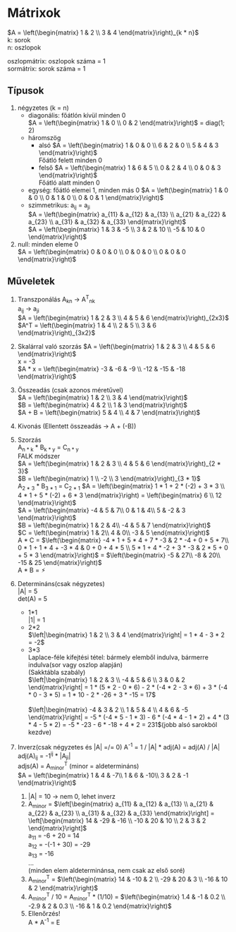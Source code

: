 # Mátrixok
$A = \left(\begin{matrix}
  1 & 2 \\
  3 & 4
\end{matrix}\right)_{k * n}$  
k: sorok  
n: oszlopok

oszlopmátrix: oszlopok száma = 1  
sormátrix: sorok száma = 1

## Típusok
1. négyzetes (k = n)
   - diagonális: főátlón kívül minden 0  
    $A = \left(\begin{matrix}
        1 & 0 \\
        0 & 2
    \end{matrix}\right)$ = diag(1; 2)
   - háromszög
        - alsó
        $A = \left(\begin{matrix}
            1 & 0 & 0 \\
            6 & 2 & 0 \\
            5 & 4 & 3
        \end{matrix}\right)$  
        Főátló felett minden 0
     - felső
        $A = \left(\begin{matrix}
            1 & 6 & 5 \\
            0 & 2 & 4 \\
            0 & 0 & 3
        \end{matrix}\right)$  
        Főátló alatt minden 0
    - egység: főátló elemei 1, minden más 0
    $A = \left(\begin{matrix}
        1 & 0 & 0 \\
        0 & 1 & 0 \\
        0 & 0 & 1
    \end{matrix}\right)$  
    - szimmetrikus: a<sub>ij</sub> = a<sub>ji</sub>  
    $A = \left(\begin{matrix}
        a_{11} & a_{12} & a_{13} \\
        a_{21} & a_{22} & a_{23} \\
        a_{31} & a_{32} & a_{33}
    \end{matrix}\right)$ <br>
    $A = \left(\begin{matrix}
        1 & 3 & -5 \\
        3 & 2 & 10 \\
        -5 & 10 & 0
    \end{matrix}\right)$
2. null: minden eleme 0  
$A = \left(\begin{matrix}
    0 & 0 & 0 \\
    0 & 0 & 0 \\
    0 & 0 & 0
\end{matrix}\right)$

## Műveletek
1. Transzponálás
A<sub>kn</sub> -> A<sup>T</sup><sub>nk</sub>  
a<sub>ij</sub> -> a<sub>ji</sub>  
$A = \left(\begin{matrix}
    1 & 2 & 3 \\
    4 & 5 & 6
\end{matrix}\right)_{2x3}$  
$A^T = \left(\begin{matrix}
    1 & 4 \\
    2 & 5 \\
    3 & 6
\end{matrix}\right)_{3x2}$
2. Skalárral való szorzás
$A = \left(\begin{matrix}
    1 & 2 & 3 \\
    4 & 5 & 6
\end{matrix}\right)$  
x = -3  
$A * x = \left(\begin{matrix}
    -3 & -6 & -9 \\
    -12 & -15 & -18
\end{matrix}\right)$
3. Összeadás (csak azonos méretűvel)  
$A = \left(\begin{matrix}
    1 & 2 \\
    3 & 4
\end{matrix}\right)$  
$B = \left(\begin{matrix}
    4 & 2 \\
    1 & 3
\end{matrix}\right)$  
$A + B = \left(\begin{matrix}
    5 & 4 \\
    4 & 7
\end{matrix}\right)$
4. Kivonás (Ellentett összeadás -> A + (-B))
5. Szorzás  
A<sub>n * k</sub> * B<sub>k * y</sub> = C<sub>n * y</sub>  
FALK módszer  
$A = \left(\begin{matrix}
    1 & 2 & 3 \\
    4 & 5 & 6
\end{matrix}\right)_{2 * 3}$  
$B = \left(\begin{matrix}
    1 \\
    -2 \\
    3
\end{matrix}\right)_{3 * 1}$  
A<sub>2 * 3</sub> * B<sub>3 * 1</sub> = C<sub>2 * 1</sub>
$A = \left(\begin{matrix}
    1 * 1 + 2 * (-2) + 3 * 3 \\
    4 * 1 + 5 * (-2) + 6 * 3
\end{matrix}\right) = \left(\begin{matrix}
    6 \\
    12
\end{matrix}\right)$ <br>
$A = \left(\begin{matrix}
-4 & 5 & 7\\ 
0 & 1 & 4\\ 
5 & -2 & 3 
\end{matrix}\right)$  
$B = \left(\begin{matrix}
1 & 2 & 4\\ 
-4 & 5 & 7 
\end{matrix}\right)$  
$C = \left(\begin{matrix}
1 & 2\\ 
4 & 0\\ 
-3 & 5 
\end{matrix}\right)$  
A * C = $\left(\begin{matrix}
-4 * 1 + 5 * 4 + 7 * -3 & 2 * -4 + 0 + 5 * 7\\ 
0 * 1 + 1 * 4 + -3 * 4 & 0 + 0 + 4 * 5 \\ 
5 * 1 + 4 * -2 + 3 * -3 & 2 * 5 + 0 + 5 * 3
\end{matrix}\right)$ = $\left(\begin{matrix}
-5 & 27\\ 
-8 & 20\\ 
-15 & 25
\end{matrix}\right)$  
A * B = ⚡︎

6. Determináns(csak négyzetes)  
|A| = 5  
det(A) = 5  
    - 1*1  
    |1| = 1
    - 2*2  
    $\left|\begin{matrix}
        1 & 2 \\
        3 & 4
    \end{matrix}\right| = 1 * 4 - 3 * 2 = -2$
    - 3*3  
    Laplace-féle kifejtési tétel: bármely elemből indulva, bármerre indulva(sor vagy oszlop alapján)  
    (Sakktábla szabály)  
    $\left|\begin{matrix}
        1 & 2 & 3 \\ 
        -4 & 5 & 6 \\ 
        3 & 0 & 2 
    \end{matrix}\right| = 1 * (5 * 2 - 0 * 6) - 2 * (-4 * 2 - 3 * 6) + 3 * (-4 * 0 - 3 * 5) = 1 * 10 - 2 * -26 + 3 * -15 = 17$ <br>  
    $\left|\begin{matrix}
        -4 & 3 & 2 \\
        1 & 5 & 4 \\
        4 & 6 & -5
    \end{matrix}\right| = -5 * (-4 * 5 - 1 * 3) - 6 * (-4 * 4 - 1 * 2) + 4 * (3 * 4 - 5 * 2) = -5 * -23 - 6 * -18 + 4 * 2 = 231$(jobb alsó sarokból kezdve)
7. Inverz(csak négyzetes és |A| =/= 0)
A<sup>-1</sup> = 1 / |A| * adj(A) = adj(A) / |A|  
adj(A)<sub>ij</sub> = -1<sup>ij</sup> * |A<sub>ji</sub>|  
adjs(A) = A<sub>minor</sub><sup>T</sup> (minor = aldetermináns)  
$A = \left(\begin{matrix}
1 & 4 & -7\\ 
1 & 6 & -10\\ 
3 & 2 & -1 
\end{matrix}\right)$  
    1. |A| = 10 -> nem 0, lehet inverz
    2. A<sub>minor</sub> = $\left[\begin{matrix}
    a_{11} & a_{12} & a_{13} \\ 
    a_{21} & a_{22} & a_{23} \\ 
    a_{31} & a_{32} & a_{33}  
    \end{matrix}\right] = \left[\begin{matrix}
    14 & -29 & -16 \\ 
    -10 & 20 & 10 \\ 
    2 & 3 & 2  
    \end{matrix}\right]$  
    a<sub>11</sub> = -6 + 20 = 14  
    a<sub>12</sub> = -(-1 + 30) = -29  
    a<sub>13</sub> = -16  
    ...  
    (minden elem aldeterminánsa, nem csak az első soré)
    3. A<sub>minor</sub><sup>T</sup> = $\left(\begin{matrix}
    14 & -10 & 2 \\ 
    -29 & 20 & 3 \\ 
    -16 & 10 & 2  
    \end{matrix}\right)$
    4. A<sub>minor</sub><sup>T</sup> / 10 = A<sub>minor</sub><sup>T</sup> * (1/10) = $\left(\begin{matrix}
    1.4 & -1 & 0.2 \\ 
    -2.9 & 2 & 0.3 \\ 
    -16 & 1 & 0.2  
    \end{matrix}\right)$
    5. Ellenőrzés!  
    A * A<sup>-1</sup> = E